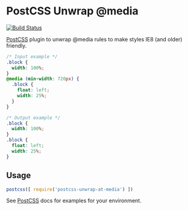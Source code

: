 # PostCSS Unwrap @media

[![Build Status](https://travis-ci.org/mistakster/postcss-unwrap-at-media.svg?branch=master)](https://travis-ci.org/mistakster/postcss-unwrap-at-media)

[PostCSS] plugin to unwrap @media rules to make styles IE8 (and older) friendly.


```css
/* Input example */
.block {
  width: 100%;
}
@media (min-width: 720px) {
  .block {
    float: left;
    width: 25%;
  }
}
```

```css
/* Output example */
.block {
  width: 100%;
}
.block {
  float: left;
  width: 25%;
}
```

## Usage

```js
postcss([ require('postcss-unwrap-at-media') ])
```

See [PostCSS] docs for examples for your environment.


[PostCSS]: https://github.com/postcss/postcss
